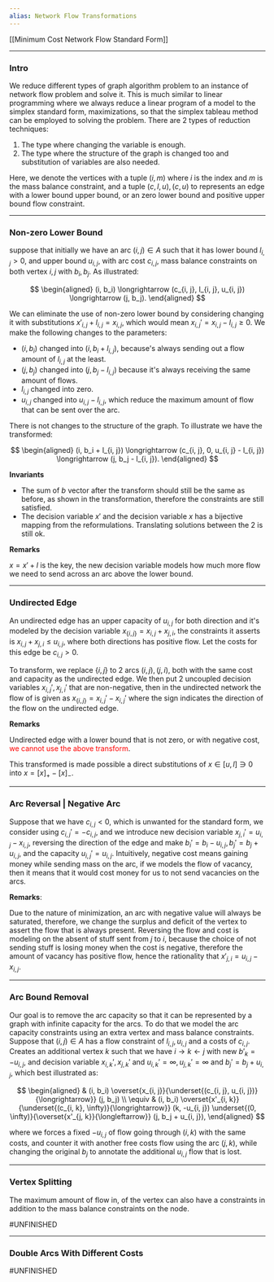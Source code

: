 ```yaml
---
alias: Network Flow Transformations
---
```

[[Minimum Cost Network Flow Standard Form]]

---
### **Intro**

We reduce different types of graph algorithm problem to an instance of network flow problem and solve it. This is much similar to linear programming where we always reduce a linear program of a model to the simplex standard form, maximizations, so that the simplex tableau method can be employed to solving the problem. There are 2 types of reduction techniques: 
1. The type where changing the variable is enough. 
2. The type where the structure of the graph is changed too and substitution of variables are also needed. 

Here, we denote the vertices with a tuple $(i, m)$ where $i$ is the index and $m$ is the mass balance constraint, and a tuple $(c, l, u), (c, u)$ to represents an edge with a lower bound upper bound, or an zero lower bound and positive upper bound flow constraint. 

---
### **Non-zero Lower Bound**

suppose that initially we have an arc $(i, j)\in A$ such that it has lower bound $l_{i, j} > 0$, and upper bound $u_{i, j}$, with arc cost $c_{i, j}$, mass balance constraints on both vertex $i, j$ with $b_i, b_j$. As illustrated: 

$$
\begin{aligned}
    (i, b_i) \longrightarrow (c_{i, j}, l_{i, j}, u_{i, j}) \longrightarrow (j, b_j).
\end{aligned}
$$

We can eliminate the use of non-zero lower bound by considering changing it with substitutions $x'_{i, j} + l_{i, j} = x_{i, j}$, which would mean $x_{i, j}' = x_{i, j} - l_{i, j} \ge 0$. We make the following changes to the parameters: 

* $(i, b_i)$ changed into $(i, b_i + l_{i, j})$, because's always sending out a flow amount of $l_{i, j}$ at the least. 
* $(j, b_j)$ changed into $(j, b_j - l_{i, j})$ because it's always receiving the same amount of flows. 
* $l_{i, j}$ changed into zero. 
* $u_{i, j}$ changed into $u_{i, j} - l_{i,j}$, which reduce the maximum amount of flow that can be sent over the arc. 

There is not changes to the structure of the graph. To illustrate we have the transformed: 

$$
\begin{aligned}
    (i, b_i + l_{i, j}) \longrightarrow (c_{i, j}, 0, u_{i, j} - l_{i, j}) \longrightarrow (j, b_j - l_{i, j}).
\end{aligned}
$$

**Invariants**
- The sum of $b$ vector after the transform should still be the same as before, as shown in the transformation, therefore the constraints are still satisfied. 
- The decision variable $x'$ and the decision variable $x$ has a bijective mapping from the reformulations. Translating solutions between the 2 is still ok. 

**Remarks**

$x = x' + l$ is the key, the new decision variable models how much more flow we need to send across an arc above the lower bound. 


---
### **Undirected Edge**
An undirected edge has an upper capacity of $u_{i, j}$ for both direction and it's modeled by the decision variable $x_{\{i, j\}} = x_{i, j} + x_{j, i}$, the constraints it asserts is $x_{i, j} + x_{j, i} \le u_{i, j}$, where both directions has positive flow. Let the costs for this edge be $c_{i, j} > 0$. 

To transform, we replace $\{i, j\}$ to 2 arcs $(i, j), (j, i)$, both with the same cost and capacity as the undirected edge. We then put 2 uncoupled decision variables $x_{i, j}', x_{j, i}'$ that are non-negative, then in the undirected network the flow of is given as $x_{\{i, j\}} = x_{i, j}' - x_{i, j}'$ where the sign indicates the direction of the flow on the undirected edge. 


**Remarks**

Undirected edge with a lower bound that is not zero, or with negative cost, <span style="color:red">we cannot use the above transform</span>. 

This transformed is made possible a direct substitutions of $x\in [u, l]\ni 0$ into $x = [x]_+ - [x]_-$. 

---
### **Arc Reversal | Negative Arc**

Suppose that we have $c_{i, j} < 0$, which is unwanted for the standard form, we consider using $c_{i, j}' = -c_{i, j}$, and we introduce new decision variable $x_{j,i}' = u_{i, j} - x_{i, j}$, reversing the direction of the edge and make $b_i' = b_i - u_{i, j}, b_j' = b_j + u_{i, j}$, and the capacity $u_{i, j}' = u_{i, j}$. Intuitively, negative cost means gaining money while sending mass on the arc, if we models the flow of vacancy, then it means that it would cost money for us to not send vacancies on the arcs.  


**Remarks**:

Due to the nature of minimization, an arc with negative value will always be saturated, therefore, we change the surplus and deficit of the vertex to assert the flow that is always present. Reversing the flow and cost is modeling on the absent of stuff sent from $j$ to $i$, because the choice of not sending stuff is losing money when the cost is negative, therefore the amount of vacancy has positive flow, hence the rationality that $x'_{j, i} = u_{i, j} - x_{i, j}$. 

---
### **Arc Bound Removal**

Our goal is to remove the arc capacity so that it can be represented by a graph with infinite capacity for the arcs. To do that we model the arc capacity constraints using an extra vertex and mass balance constraints. Suppose that $(i, j)\in A$ has a flow constraint of $l_{i, j}, u_{i, j}$ and a costs of $c_{i, j}$. Creates an additional vertex $k$ such that we have $i\rightarrow k \leftarrow j$ with new $b'_{k} = -u_{i, j}$, and decision variable $x_{i,k}', x_{j, k}'$ and $u_{i, k}'= \infty, u_{j, k}'=\infty$ and $b_j'= b_j + u_{i, j}$, which best illustrated as: 

$$
\begin{aligned}
    & (i, b_i)
    \overset{x_{i, j}}{\underset{(c_{i, j}, u_{i, j})}{\longrightarrow}}
    (j, b_j) 
    \\
    \equiv & 
    (i, b_i)
    \overset{x'_{i, k}}{\underset{(c_{i, k}, \infty)}{\longrightarrow}}
    (k, -u_{i, j}) 
    \underset{(0, \infty)}{\overset{x'_{j, k}}{\longleftarrow}}
    (j, b_j + u_{i, j}), 
\end{aligned}
$$

where we forces a fixed $-u_{i, j}$ of flow going through $(i, k)$ with the same costs, and counter it with another free costs flow using the arc $(j, k)$, while changing the original $b_j$ to annotate the additional $u_{i, j}$ flow that is lost. 


---
### **Vertex Splitting**

The maximum amount of flow in, of the vertex can also have a constraints in addition to the mass balance constraints on the node. 

#UNFINISHED 

---
### **Double Arcs With Different Costs**

#UNFINISHED
